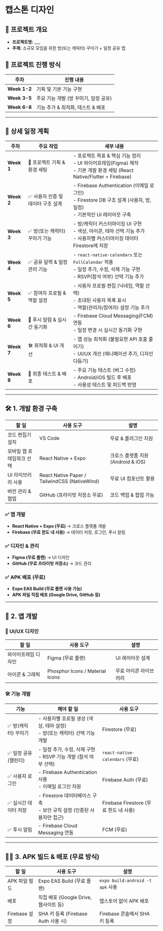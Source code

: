 # 캡스톤 디자인

## 📌 프로젝트 개요
- **프로젝트명:** ___
- **주제:** 소규모 모임을 위한 방(또는 캐릭터) 꾸미기 + 일정 공유 앱

## 🚩 프로젝트 진행 방식
| 주차 | 진행 내용 |
|------|----------------------|
| **Week 1-2** | 기획 및 기본 기능 구현 |
| **Week 3-5** | 주요 기능 개발 (방 꾸미기, 일정 공유) |
| **Week 6-8** | 기능 추가 & 최적화, 테스트 & 배포 |

---

## 📅 상세 일정 계획
| 주차  | 주요 작업 | 세부 내용 |
|-------|----------------------------|-------------------------------------------|
| **Week 1** | 📌 프로젝트 기획 & 환경 세팅 | - 프로젝트 목표 & 핵심 기능 정리 <br> - UI 와이어프레임(Figma) 제작 <br> - 기본 개발 환경 세팅 (React Native/Flutter + Firebase) |
| **Week 2** | ✅ 사용자 인증 및 데이터 구조 설계 | - Firebase Authentication (이메일 로그인) <br> - Firestore DB 구조 설계 (사용자, 방, 일정) <br> - 기본적인 UI 레이아웃 구축 |
| **Week 3** | ✅ 방(또는 캐릭터) 꾸미기 기능 | - 방/캐릭터 커스터마이징 UI 구현 <br> - 색상, 아이콘, 테마 선택 기능 추가 <br> - 사용자별 커스터마이징 데이터 Firestore에 저장 |
| **Week 4** | ✅ 공유 달력 & 일정 관리 기능 | - `react-native-calendars` 또는 `FullCalendar` 적용 <br> - 일정 추가, 수정, 삭제 기능 구현 <br> - RSVP(참석 여부) 선택 기능 추가 |
| **Week 5** | ✅ 참여자 프로필 & 역할 설정 | - 사용자 프로필 편집 (닉네임, 역할 선택) <br> - 초대된 사용자 목록 표시 <br> - 역할(관리자/참여자) 설정 기능 추가 |
| **Week 6** | 🚀 푸시 알림 & 실시간 동기화 | - Firebase Cloud Messaging(FCM) 연동 <br> - 일정 변경 시 실시간 동기화 구현 |
| **Week 7** | 🛠 최적화 & UI 개선 | - 앱 성능 최적화 (불필요한 API 호출 줄이기) <br> - UI/UX 개선 (애니메이션 추가, 디자인 다듬기) |
| **Week 8** | 🏁 최종 테스트 & 배포 | - 주요 기능 테스트 (버그 수정) <br> - Android/iOS 빌드 후 배포 <br> - 사용성 테스트 및 피드백 반영 |

---

## 🛠 1. 개발 환경 구축
| 할 일 | 사용 도구 | 설명 |
|------|-----------|------|
| 코드 편집기 설치 | VS Code | 무료 & 플러그인 지원 |
| 모바일 앱 프레임워크 선택 | React Native + Expo | 크로스 플랫폼 지원 (Android & iOS) |
| UI 라이브러리 사용 | React Native Paper / TailwindCSS (NativeWind) | 무료 UI 컴포넌트 활용 |
| 버전 관리 & 협업 | GitHub (프라이빗 저장소 무료) | 코드 백업 & 협업 가능 |

### ✅ 앱 개발
- **React Native + Expo (무료)** → 크로스 플랫폼 개발
- **Firebase (무료 한도 내 사용)** → 데이터 저장, 로그인, 푸시 알림

### ✅ 디자인 & 관리
- **Figma (무료 플랜)** → UI 디자인
- **GitHub (무료 프라이빗 저장소)** → 코드 관리

### ✅ APK 배포 (무료)
- **Expo EAS Build (무료 플랜 사용 가능)**
- **APK 파일 직접 배포 (Google Drive, GitHub 등)**

---

## 📱 2. 앱 개발
### 🎨 UI/UX 디자인
| 할 일 | 사용 도구 | 설명 |
|------|-----------|------|
| 와이어프레임 디자인 | Figma (무료 플랜) | UI 레이아웃 설계 |
| 아이콘 & 그래픽 | Phosphor Icons / Material Icons | 무료 아이콘 라이브러리 |

### 🛠 기능 개발
| 기능 | 해야 할 일 | 사용 도구 |
|------|----------|-----------|
| ✅ 방(캐릭터) 꾸미기 | - 사용자별 프로필 생성 (색상, 테마 설정) <br> - 방(또는 캐릭터) 선택 기능 개발 | Firestore (무료) |
| ✅ 일정 공유 (캘린더) | - 일정 추가, 수정, 삭제 구현 <br> - RSVP 기능 개발 (참석 여부 선택) | `react-native-calendars` (무료) |
| ✅ 사용자 로그인 | - Firebase Authentication 사용 <br> - 이메일 로그인 지원 | Firebase Auth (무료) |
| ✅ 실시간 데이터 저장 | - Firestore 데이터베이스 구축 <br> - 보안 규칙 설정 (인증된 사용자만 접근) | Firebase Firestore (무료 한도 내 사용) |
| ✅ 푸시 알림 | - Firebase Cloud Messaging 연동 | FCM (무료) |

---

## 👩‍💻 3. APK 빌드 & 배포 (무료 방식)
| 할 일 | 사용 도구 | 설명 |
|------|-----------|------|
| APK 파일 빌드 | Expo EAS Build (무료 플랜) | `expo build:android -t apk` 사용 |
| 배포 | 직접 배포 (Google Drive, 웹사이트 등) | 앱스토어 없이 APK 배포 |
| Firebase 설정 | SHA 키 등록 (Firebase Auth 사용 시) | Firebase 콘솔에서 SHA 키 등록 |
